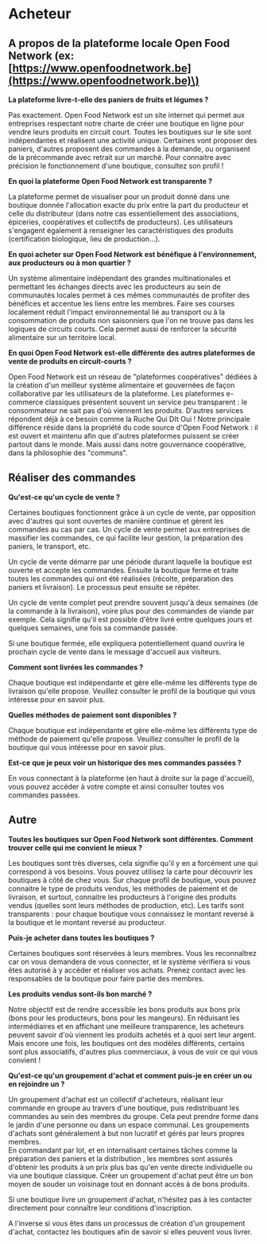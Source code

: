 # Acheteur



## A propos de la plateforme locale Open Food Network \(ex: [https://www.openfoodnetwork.be](https://www.openfoodnetwork.be)\)

**La plateforme livre-t-elle des paniers de fruits et légumes ?**

Pas exactement. Open Food Network est un site internet qui permet aux entreprises respectant notre charte de créer une boutique en ligne pour vendre leurs produits en circuit court. Toutes les boutiques sur le site sont indépendantes et réalisent une activité unique. Certaines vont proposer des paniers, d'autres proposent des commandes à la demande, ou organisent de la précommande avec retrait sur un marché. Pour connaitre avec précision le fonctionnement d'une boutique, consultez son profil !

**En quoi la plateforme Open Food Network est transparente ?**

La plateforme permet de visualiser pour un produit donné dans une boutique donnée l'allocation exacte du prix entre la part du producteur et celle du distributeur \(dans notre cas essentiellement des associations, épiceries, coopératives et collectifs de producteurs\). Les utilisateurs s'engagent également à renseigner les caractéristiques des produits \(certification biologique, lieu de production...\).

**En quoi acheter sur Open Food Network est bénéfique à l'environnement, aux producteurs ou à mon quartier ?**

Un système alimentaire indépendant des grandes multinationales et permettant les échanges directs avec les producteurs au sein de communautés locales permet à ces mêmes communautés de profiter des bénéfices et accentue les liens entre les membres. Faire ses courses localement réduit l'impact environnemental lié au transport ou à la consommation de produits non saisonniers que l'on ne trouve pas dans les logiques de circuits courts. Cela permet aussi de renforcer la sécurité alimentaire sur un territoire local.

**En quoi Open Food Network est-elle différente des autres plateformes de vente de produits en circuit-courts ?**

Open Food Network est un réseau de "plateformes coopératives" dédiées à la création d'un meilleur système alimentaire et gouvernées de façon collaborative par les utilisateurs de la plateforme. Les plateformes e-commerce classiques présentent souvent un service peu transparent : le consommateur ne sait pas d'où viennent les produits. D'autres services répondent déjà à ce besoin comme la Ruche Qui DIt Oui ! Notre principale différence réside dans la propriété du code source d'Open Food Network : il est ouvert et maintenu afin que d'autres plateformes puissent se créer partout dans le monde. Mais aussi dans notre gouvernance coopérative, dans la philosophie des "communs".

## Réaliser des commandes

**Qu'est-ce qu'un cycle de vente ?**

Certaines boutiques fonctionnent grâce à un cycle de vente, par opposition avec d'autres qui sont ouvertes de manière continue et gèrent les commandes au cas par cas. Un cycle de vente permet aux entreprises de massifier les commandes, ce qui facilite leur gestion, la préparation des paniers, le transport, etc.

Un cycle de vente démarre par une période durant laquelle la boutique est ouverte et accepte les commandes. Ensuite la boutique ferme et traite toutes les commandes qui ont été réalisées \(récolte, préparation des paniers et livraison\). Le processus peut ensuite se répéter.

Un cycle de vente complet peut prendre souvent jusqu'à deux semaines \(de la commande à la livraison\), voire plus pour des commandes de viande par exemple. Cela signifie qu'il est possible d'être livré entre quelques jours et quelques semaines, une fois sa commande passée.

Si une boutique fermée, elle expliquera potentiellement quand ouvrira le prochain cycle de vente dans le message d'accueil aux visiteurs.

**Comment sont livrées les commandes ?**

Chaque boutique est indépendante et gère elle-même les différents type de livraison qu'elle propose. Veuillez consulter le profil de la boutique qui vous intéresse pour en savoir plus.

**Quelles méthodes de paiement sont disponibles ?**

Chaque boutique est indépendante et gère elle-même les différents type de méthode de paiement qu'elle propose. Veuillez consulter le profil de la boutique qui vous intéresse pour en savoir plus.

**Est-ce que je peux voir un historique des mes commandes passées ?**

En vous connectant à la plateforme \(en haut à droite sur la page d'accueil\), vous pouvez accéder à votre compte et ainsi consulter toutes vos commandes passées.

## Autre

**Toutes les boutiques sur Open Food Network sont différentes. Comment trouver celle qui me convient le mieux ?**

Les boutiques sont très diverses, cela signifie qu'il y en a forcément une qui correspond à vos besoins. Vous pouvez utilisez la carte pour découvrir les boutiques à côté de chez vous. Sur chaque profil de boutique, vous pouvez connaitre le type de produits vendus, les méthodes de paiement et de livraison, et surtout, connaitre les producteurs à l'origine des produits vendus \(quelles sont leurs méthodes de production, etc\). Les tarifs sont transparents : pour chaque boutique vous connaissez le montant reversé à la boutique et le montant reversé au producteur.

**Puis-je acheter dans toutes les boutiques ?**

Certaines boutiques sont réservées à leurs membres. Vous les reconnaîtrez car on vous demandera de vous connecter, et le système vérifiera si vous êtes autorisé à y accéder et réaliser vos achats. Prenez contact avec les responsables de la boutique pour faire partie des membres.

**Les produits vendus sont-ils bon marché ?**

Notre objectif est de rendre accessible les bons produits aux bons prix \(bons pour les producteurs, bons pour les mangeurs\). En réduisant les intermédiaires et en affichant une meilleure transparence, les acheteurs peuvent savoir d'où viennent les produits achetés et à quoi sert leur argent. Mais encore une fois, les boutiques ont des modèles différents, certains sont plus associatifs, d'autres plus commerciaux, à vous de voir ce qui vous convient !

**Qu'est-ce qu'un groupement d'achat et comment puis-je en créer un ou en rejoindre un ?**

Un groupement d'achat est un collectif d'acheteurs, réalisant leur commande en groupe au travers d'une boutique, puis redistribuant les commandes au sein des membres du groupe. Cela peut prendre forme dans le jardin d'une personne ou dans un espace communal. Les groupements d'achats sont généralement à but non lucratif et gérés par leurs propres membres.  
En commandant par lot, et en internalisant certaines tâches comme la préparation des paniers et la distribution , les membres sont assurés d'obtenir les produits à un prix plus bas qu'en vente directe individuelle ou via une boutique classique. Créer un groupement d'achat peut être un bon moyen de souder un voisinage tout en donnant accès à de bons produits.

Si une boutique livre un groupement d'achat, n'hésitez pas à les contacter directement pour connaître leur conditions d'inscription.

A l'inverse si vous êtes dans un processus de création d'un groupement d'achat, contactez les boutiques afin de savoir si elles peuvent vous livrer.

